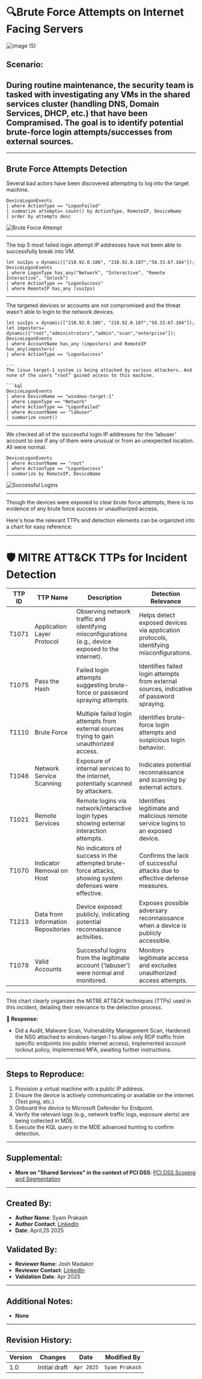 # 🔍**Brute Force Attempts on Internet Facing Servers**

![image (5)](https://github.com/user-attachments/assets/8a686a3b-791e-40f5-89dd-5d6586bb47d1)

## Scenario:
During routine maintenance, the security team is tasked with investigating any VMs in the shared services cluster (handling DNS, Domain Services, DHCP, etc.) that have been Compramised. The goal is to identify potential brute-force login attempts/successes from external sources. 
---

----
## Brute Force Attempts Detection

Several bad actors have been discovered attempting to log into the target machine.

```kql
DeviceLogonEvents
| where ActionType == "LogonFailed"
| summarize attempts= count() by ActionType, RemoteIP, DeviceName
| order by attempts desc
```

![Brute Force Attempt](https://github.com/CyberSyam007/Brute-Force-Attempt/blob/main/Media/1.png)

---

The top 5 most failed login attempt IP addresses have not been able to successfully break into VM.

```kql
let susIps = dynamic(["218.92.0.186", "218.92.0.187","58.33.67.164"]);
DeviceLogonEvents
| where LogonType has_any("Network", "Interactive", "Remote Interactive", "Unlock")
| where ActionType == "LogonSuccess"
| where RemoteIP has_any (susIps)

```

**<Query no results>**

---

The targeted devices or accounts are not compromised and the threat wasn't able to login to the network devices.

```kql
let susIps = dynamic(["218.92.0.186", "218.92.0.187","58.33.67.164"]);
let imposters= dynamic(["root","administrators","admin","scan","enterprise"]);
DeviceLogonEvents
| where AccountName has_any (imposters) and RemoteIP has_any(imposters)
| where ActionType == "LogonSuccess"

---
The linux target-1 system is being attacked by various attackers. And none of the users “root” gained access to this machine.

```kql
DeviceLogonEvents
| where DeviceName == "windows-target-1"
| where LogonType == "Network"
| where ActionType == "LogonFailed"
| where AccountName == "labuser"
| summarize count()
```

---

We checked all of the successful login IP addresses for the 'labuser' account to see if any of them were unusual or from an unexpected location. All were normal.

```kql
DeviceLogonEvents
| where AccountName == "root"
| where ActionType == "LogonSuccess"
| summarize by RemoteIP, DeviceName

```

![Successful Logins](https://github.com/CyberSyam007/Brute-Force-Attempt/blob/main/Media/2.png)

---

Though the devices were exposed to clear brute force attempts, there is no evidence of any brute force success or unauthorized access.

Here's how the relevant TTPs and detection elements can be organized into a chart for easy reference:

---

# 🛡️ MITRE ATT&CK TTPs for Incident Detection

| **TTP ID** | **TTP Name**                     | **Description**                                                                                          | **Detection Relevance**                                                         |
|------------|-----------------------------------|----------------------------------------------------------------------------------------------------------|---------------------------------------------------------------------------------|
| T1071      | Application Layer Protocol        | Observing network traffic and identifying misconfigurations (e.g., device exposed to the internet).       | Helps detect exposed devices via application protocols, identifying misconfigurations. |
| T1075      | Pass the Hash                     | Failed login attempts suggesting brute-force or password spraying attempts.                               | Identifies failed login attempts from external sources, indicative of password spraying.  |
| T1110      | Brute Force                       | Multiple failed login attempts from external sources trying to gain unauthorized access.                 | Identifies brute-force login attempts and suspicious login behavior.            |
| T1046      | Network Service Scanning          | Exposure of internal services to the internet, potentially scanned by attackers.                         | Indicates potential reconnaissance and scanning by external actors.            |
| T1021      | Remote Services                   | Remote logins via network/interactive login types showing external interaction attempts.                   | Identifies legitimate and malicious remote service logins to an exposed device.  |
| T1070      | Indicator Removal on Host         | No indicators of success in the attempted brute-force attacks, showing system defenses were effective.     | Confirms the lack of successful attacks due to effective defense measures.      |
| T1213      | Data from Information Repositories| Device exposed publicly, indicating potential reconnaissance activities.                                  | Exposes possible adversary reconnaissance when a device is publicly accessible.  |
| T1078      | Valid Accounts                    | Successful logins from the legitimate account ('labuser') were normal and monitored.                      | Monitors legitimate access and excludes unauthorized access attempts.           |

---

This chart clearly organizes the MITRE ATT&CK techniques (TTPs) used in this incident, detailing their relevance to the detection process.

**📝 Response:**  
- Did a Audit, Malware Scan, Vulnerability Management Scan, Hardened the NSG attached to windows-target-1 to allow only RDP traffic from specific endpoints (no public internet access), Implemented account lockout policy, Implemented MFA, awaiting further instructions.

---

## Steps to Reproduce:
1. Provision a virtual machine with a public IP address.
2. Ensure the device is actively communicating or available on the internet. (Test ping, etc.)
3. Onboard the device to Microsoft Defender for Endpoint.
4. Verify the relevant logs (e.g., network traffic logs, exposure alerts) are being collected in MDE.
5. Execute the KQL query in the MDE advanced hunting to confirm detection.

---

## Supplemental:
- **More on "Shared Services" in the context of PCI DSS**: [PCI DSS Scoping and Segmentation](https://www.pcisecuritystandards.org%2Fdocuments%2FGuidance-PCI-DSS-Scoping-and-Segmentation_v1.pdf)

---

## Created By:
- **Author Name**: Syam Prakash  
- **Author Contact**: [LinkedIn](https://www.linkedin.com/in/syam-prakash-maddineni/)  
- **Date**: April,25 2025

## Validated By:
- **Reviewer Name**: Josh Madakor  
- **Reviewer Contact**: [LinkedIn](https://www.linkedin.com/in/joshmadakor/)  
- **Validation Date**: Apr 2025

---

## Additional Notes:
- **None**

---

## Revision History:
| **Version** | **Changes**                   | **Date**         | **Modified By**   |
|-------------|-------------------------------|------------------|-------------------|
| 1.0         | Initial draft                  | `Apr 2025`    | `Syam Prakash`   |
```

